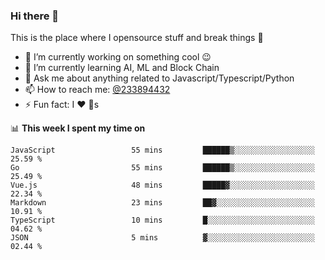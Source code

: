 ### Hi there 👋

<!--
**a233894432/a233894432** is a ✨ _special_ ✨ repository because its `README.md` (this file) appears on your GitHub profile.

Here are some ideas to get you started:

- 🔭 I’m currently working on ...
- 🌱 I’m currently learning ...
- 👯 I’m looking to collaborate on ...
- 🤔 I’m looking for help with ...
- 💬 Ask me about ...
- 📫 How to reach me: ...
- 😄 Pronouns: ...
- ⚡ Fun fact: ...
-->
 
 
This is the place where I opensource stuff and break things :rofl:

- 🔭 I’m currently working on something cool :wink:
- 🌱 I’m currently learning AI, ML and Block Chain
- 💬 Ask me about anything related to Javascript/Typescript/Python
- 📫 How to reach me: [@233894432](https://twitter.com/233894432)
- ⚡ Fun fact: I :heart: :dog:s

📊 **This week I spent my time on**
<!--START_SECTION:waka-->

```text
JavaScript                 55 mins         ██████▒░░░░░░░░░░░░░░░░░░   25.59 %
Go                         55 mins         ██████▒░░░░░░░░░░░░░░░░░░   25.49 %
Vue.js                     48 mins         █████▓░░░░░░░░░░░░░░░░░░░   22.34 %
Markdown                   23 mins         ██▓░░░░░░░░░░░░░░░░░░░░░░   10.91 %
TypeScript                 10 mins         █░░░░░░░░░░░░░░░░░░░░░░░░   04.62 %
JSON                       5 mins          ▓░░░░░░░░░░░░░░░░░░░░░░░░   02.44 %
```

<!--END_SECTION:waka-->
